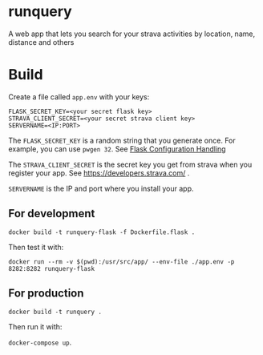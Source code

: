 # runquery
A web app that lets you search for your strava activities by location, name, distance and others

# Build

Create a file called `app.env` with your keys:

```
FLASK_SECRET_KEY=<your secret flask key>
STRAVA_CLIENT_SECRET=<your secret strava client key>
SERVERNAME=<IP:PORT>
```

The `FLASK_SECRET_KEY` is a random string that you generate once. For example, you can use `pwgen 32`. See [Flask Configuration Handling](https://flask.palletsprojects.com/en/3.0.x/config/)

The `STRAVA_CLIENT_SECRET` is the secret key you get from strava when you register your app. See https://developers.strava.com/ .

`SERVERNAME` is the IP and port where you install your app.

## For development

`docker build -t runquery-flask -f Dockerfile.flask .`

Then test it with:

`docker run --rm -v $(pwd):/usr/src/app/ --env-file ./app.env -p 8282:8282 runquery-flask`

## For production

`docker build -t runquery .`

Then run it with:

`docker-compose up`.


